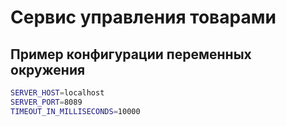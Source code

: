 # Сервис управления товарами

## Пример конфигурации переменных окружения

```sh
SERVER_HOST=localhost
SERVER_PORT=8089
TIMEOUT_IN_MILLISECONDS=10000
```
